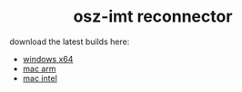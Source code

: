 <h1 align="center">osz-imt reconnector</h1>

download the latest builds here:
- [windows x64](https://nightly.link/vaaski/oszimt-reconnector/workflows/build/go/oszimt-reconnector%20windows%20amd64.zip)
- [mac arm](https://nightly.link/vaaski/oszimt-reconnector/workflows/build/go/oszimt-reconnector%20darwin%20arm64.zip)
- [mac intel](https://nightly.link/vaaski/oszimt-reconnector/workflows/build/go/oszimt-reconnector%20windows%20amd64.zip)